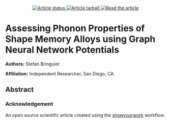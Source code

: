 <p align="center">
<br>
<br>
<a href="https://github.com/stefanbringuier/SMA_Phonons_GNNIP/actions/workflows/build.yml">
<img src="https://github.com/stefanbringuier/SMA_Phonons_GNNIP/actions/workflows/build.yml/badge.svg?branch=main" alt="Article status"/>
</a>
<a href="https://github.com/stefanbringuier/SMA_Phonons_GNNIP/raw/main-pdf/arxiv.tar.gz">
<img src="https://img.shields.io/badge/article-tarball-blue.svg?style=flat" alt="Article tarball"/>
</a>
<a href="https://github.com/stefanbringuier/SMA_Phonons_GNNIP/raw/main-pdf/ms.pdf">
<img src="https://img.shields.io/badge/article-pdf-blue.svg?style=flat" alt="Read the article"/>
</a>
</p>

# Assessing Phonon Properties of Shape Memory Alloys using Graph Neural Network Potentials

**Authors:** Stefan Bringuier

**Affiliation:** Independent Researcher, San Diego, CA

## Abstract

### Acknowledgement
An open source scientific article created using the [showyourwork](https://github.com/showyourwork/showyourwork) workflow.
